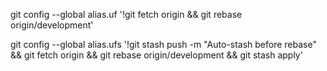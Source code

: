 git config --global alias.uf '!git fetch origin && git rebase origin/development'

git config --global alias.ufs '!git stash push -m "Auto-stash before rebase" && git fetch origin && git rebase origin/development && git stash apply'

